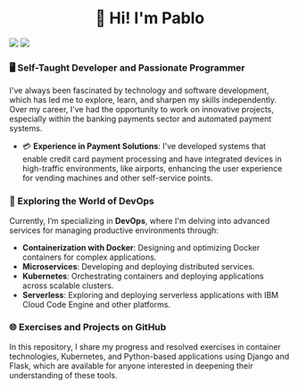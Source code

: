 <div align="center">
<h1 align="center">👋 Hi! I'm Pablo</h1>
</div>
<img src="[https://imgur.com/a/vpFKX9q](https://imgur.com/bo1yN6g)">

<img src="https://i.imgur.com/weNbhGZ.png">

### 🖥️ Self-Taught Developer and Passionate Programmer

I've always been fascinated by technology and software development, which has led me to explore, learn, and sharpen my skills independently. Over my career, I've had the opportunity to work on innovative projects, especially within the banking payments sector and automated payment systems.

- 💳 **Experience in Payment Solutions**: I've developed systems that enable credit card payment processing and have integrated devices in high-traffic environments, like airports, enhancing the user experience for vending machines and other self-service points.
  
### 🚀 Exploring the World of DevOps

Currently, I’m specializing in **DevOps**, where I'm delving into advanced services for managing productive environments through:
- **Containerization with Docker**: Designing and optimizing Docker containers for complex applications.
- **Microservices**: Developing and deploying distributed services.
- **Kubernetes**: Orchestrating containers and deploying applications across scalable clusters.
- **Serverless**: Exploring and deploying serverless applications with IBM Cloud Code Engine and other platforms.

### 🌐 Exercises and Projects on GitHub

In this repository, I share my progress and resolved exercises in container technologies, Kubernetes, and Python-based applications using Django and Flask, which are available for anyone interested in deepening their understanding of these tools.

